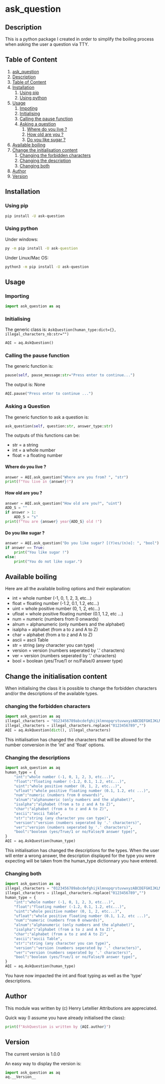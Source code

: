 # ask_question

## Description

This is a python package I created in order to simplify the boiling process when asking the user a question via TTY.

## Table of Content

1. [ask_question](#askquestion)
2. [Description](#description)
3. [Table of Content](#table-of-content)
4. [Installation](#installation)
    1. [Using pip](#using-pip)
    2. [Using python](#using-python)
5. [Usage](#usage)
    1. [Impoting](#importing)
    2. [Initialising](#initialising)
    3. [Calling the pause function](#calling-the-pause-function)
    4. [Asking a question](#asking-a-question)
        1. [Where do you live ?](#where-do-you-live)
        2. [How old are you ?](#how-old-are-you)
        3. [Do you like sugar ?](#do-you-like-sugar)
6. [Available boiling](#available-boiling)
7. [Change the initialisation content](#change-the-initialisation-content)
    1. [Changing the forbidden characters](#changing-the-forbidden-characters)
    2. [Changing the description](#changing-the-descriptions)
    3. [Changing both](#changing-both)
8. [Author](#author)
9. [Version](#version)

## Installation

### Using pip

```sh
pip install -U ask-question
```

### Using python

Under windows:

```bat
py -m pip install -U ask-question
```

Under Linux/Mac OS:

```sh
python3 -m pip install -U ask-question
```

## Usage

### Importing

```py
import ask_question as aq
```

### Initialising

The generic class is: `AskQuestion(human_type:dict={}, illegal_characters_nb:str="")`

```py
AQI = aq.AskQuestion()
```

### Calling the pause function

The generic function is:

```py
pause(self, pause_message:str="Press enter to continue...")
```

The output is: None

```py
AQI.pause("Press enter to continue ...")
```

### Asking a Question

The generic function to ask a question is:

```py
ask_question(self, question:str, answer_type:str)
```

The outputs of this functions can be:

* str   = a string
* int   = a whole number
* float = a floating number

#### Where do you live ?

```py
answer = AQI.ask_question("Where are you from? ", "str")
print(f"You live in {answer}!")
```

#### How old are you ?

```py
answer = AQI.ask_question("How old are you?", "uint")
ADD_S = ""
if answer > 1:
    ADD_S = "s"
print(f"You are {answer} year{ADD_S} old !")
```

#### Do you like sugar ?

```py
answer = AQI.ask_question("Do you like sugar? [(Y)es/(n)o]: ", "bool")
if answer == True:
    print("You like sugar !")
else:
    print("You do not like sugar.")
```

## Available boiling

Here are all the available boiling options and their explanation:

* int = whole number (-1, 0, 1, 2, 3, etc...)
* float = floating number (-1.2, 0.1, 1.2, etc...)
* uint = whole positive number (0, 1, 2, etc...)
* ufloat = whole positive floating number (0.1, 1.2, etc ...)
* num = numeric (numbers from 0 onwards)
* alnum = alphanumeric (only numbers and the alphabet)
* isalpha = alphabet (from a to z and A to Z)
* char = alphabet (from a to z and A to Z)
* ascii = ascii Table
* str = string (any character you can type)
* version = version (numbers seperated by '.' characters)
* ver = version (numbers seperated by '.' characters)
* bool = boolean (yes/True/1 or no/False/0 answer type)

## Change the initialisation content

When initialising the class it is possible to change the forbidden characters and/or the descriptions of the available types.

### changing the forbidden characters

```py
import ask_question as aq
illegal_characters = "0123456789abcdefghijklmnopqrstuvwxyzABCDEFGHIJKLMNOPQRSTUVWXYZ!\"#$%&\'()*+,-./:;<=>?@[\\]^_`{|}~ \\t\\n\\r\\x0b\\x0c"
illegal_characters = illegal_characters.replace("0123456789","")
AQI = aq.AskQuestion(dict(), illegal_characters)
```

This initialisation has changed the characters that will be allowed for the number conversion in the 'int' and 'float' options.

### Changing the descriptions

```py
import ask_question as aq
human_type = {
    "int":"whole number (-1, 0, 1, 2, 3, etc...)",
    "float":"floating number (-1.2, 0.1, 1.2, etc...)",
    "uint":"whole positive number (0, 1, 2, etc...)",
    "ufloat":"whole positive floating number (0.1, 1.2, etc ...)",
    "num":"numeric (numbers from 0 onwards)",
    "alnum":"alphanumeric (only numbers and the alphabet)",
    "isalpha":"alphabet (from a to z and A to Z)",
    "char":"alphabet (from a to z and A to Z)",
    "ascii":"ascii Table",
    "str":"string (any character you can type)",
    "version":"version (numbers seperated by '.' characters)",
    "ver":"version (numbers seperated by '.' characters)",
    "bool":"boolean (yes/True/1 or no/False/0 answer type)",
}
AQI = aq.AskQuestion(human_type)
```

This initialisation has changed the descriptions for the types.
When the user will enter a wrong answer, the description displayed for the type you were expecting will be taken from the human_type dictionnary you have entered.

### Changing both

```py
import ask_question as aq
illegal_characters = "0123456789abcdefghijklmnopqrstuvwxyzABCDEFGHIJKLMNOPQRSTUVWXYZ!\"#$%&\'()*+,-./:;<=>?@[\\]^_`{|}~ \\t\\n\\r\\x0b\\x0c"
illegal_characters = illegal_characters.replace("0123456789","")
human_type = {
    "int":"whole number (-1, 0, 1, 2, 3, etc...)",
    "float":"floating number (-1.2, 0.1, 1.2, etc...)",
    "uint":"whole positive number (0, 1, 2, etc...)",
    "ufloat":"whole positive floating number (0.1, 1.2, etc ...)",
    "num":"numeric (numbers from 0 onwards)",
    "alnum":"alphanumeric (only numbers and the alphabet)",
    "isalpha":"alphabet (from a to z and A to Z)",
    "char":"alphabet (from a to z and A to Z)",
    "ascii":"ascii Table",
    "str":"string (any character you can type)",
    "version":"version (numbers seperated by '.' characters)",
    "ver":"version (numbers seperated by '.' characters)",
    "bool":"boolean (yes/True/1 or no/False/0 answer type)",
}
AQI = aq.AskQuestion(human_type)
```

You have now impacted the int and float typing as well as the 'type' descriptions.

## Author

This module was written by (c) Henry Letellier
Attributions are appreciated.

Quick way (I assume you have already initialised the class):

```py
print(f"AskQuestion is written by {AQI.author}")
```

## Version

The current version is 1.0.0

An easy way to display the version is:

```py
import ask_question as aq
aq.__Version__
```
